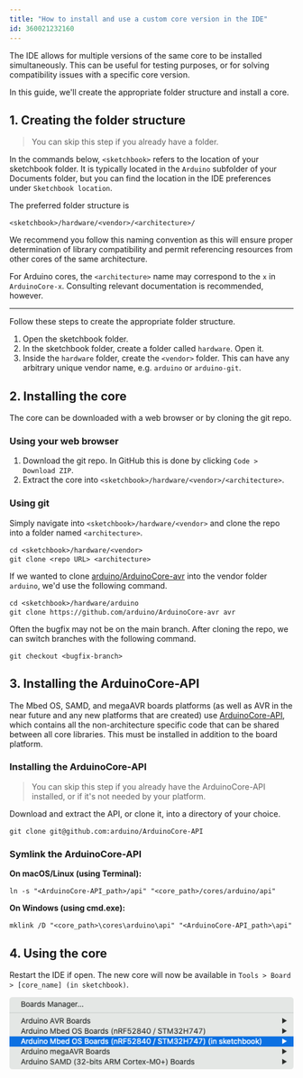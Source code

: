 ```yaml
---
title: "How to install and use a custom core version in the IDE"
id: 360021232160
---
```


The IDE allows for multiple versions of the same core to be installed simultaneously. This can be useful for testing purposes, or for solving compatibility issues with a specific core version.

In this guide, we'll create the appropriate folder structure and install a core.

## 1. Creating the folder structure

> You can skip this step if you already have a folder.

In the commands below, `<sketchbook>` refers to the location of your sketchbook folder. It is typically located in the `Arduino` subfolder of your Documents folder, but you can find the location in the IDE preferences under `Sketchbook location`.

The preferred folder structure is

```
<sketchbook>/hardware/<vendor>/<architecture>/
```

We recommend you follow this naming convention as this will ensure proper determination of library compatibility and permit referencing resources from other cores of the same architecture.

For Arduino cores, the `<architecture>` name may correspond to the `x` in `ArduinoCore-x`. Consulting relevant documentation is recommended, however.

---

Follow these steps to create the appropriate folder structure.

1. Open the sketchbook folder.
2. In the sketchbook folder, create a folder called `hardware`. Open it.
3. Inside the `hardware` folder, create the `<vendor>` folder. This can have any arbitrary unique vendor name, e.g. `arduino` or `arduino-git`.

## 2. Installing the core

The core can be downloaded with a web browser or by cloning the git repo.

### Using your web browser

1. Download the git repo. In GitHub this is done by clicking `Code > Download ZIP`.
2. Extract the core into `<sketchbook>/hardware/<vendor>/<architecture>`.

### Using git

Simply navigate into `<sketchbook>/hardware/<vendor>` and clone the repo into a folder named `<architecture>`.

```
cd <sketchbook>/hardware/<vendor>
git clone <repo URL> <architecture>
```

If we wanted to clone [arduino/ArduinoCore-avr](https://github.com/arduino/ArduinoCore-avr) into the vendor folder `arduino`, we'd use the following command.

```
cd <sketchbook>/hardware/arduino
git clone https://github.com/arduino/ArduinoCore-avr avr
```

Often the bugfix may not be on the main branch. After cloning the repo, we can switch branches with the following command.

```
git checkout <bugfix-branch>
```

## 3. Installing the ArduinoCore-API

The Mbed OS, SAMD, and megaAVR boards platforms (as well as AVR in the near future and any new platforms that are created) use [ArduinoCore-API](https://github.com/arduino/ArduinoCore-API), which contains all the non-architecture specific code that can be shared between all core libraries. This must be installed in addition to the board platform.

### Installing the ArduinoCore-API

> You can skip this step if you already have the ArduinoCore-API installed, or if it's not needed by your platform.

Download and extract the API, or clone it, into a directory of your choice.

```
git clone git@github.com:arduino/ArduinoCore-API
```

### Symlink the ArduinoCore-API

**On macOS/Linux (using Terminal):**

```
ln -s "<ArduinoCore-API_path>/api" "<core_path>/cores/arduino/api"
```

**On Windows (using cmd.exe):**

```
mklink /D "<core_path>\cores\arduino\api" "<ArduinoCore-API_path>\api"
```

## 4. Using the core

Restart the IDE if open. The new core will now be available in `Tools > Board > [core_name] (in sketchbook)`.

![Custom core in board selector](img/custom-core-select.png)

